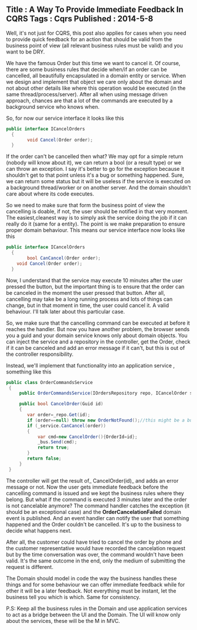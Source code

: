 Title : A Way To Provide Immediate Feedback In CQRS
Tags : Cqrs
Published : 2014-5-8
---

Well, it's not just for CQRS, this post also applies for cases when you need to provide quick feedback for an action that should be valid from the business point of view (all relevant business rules must be valid) and you want to be DRY.

 We have the famous Order but this time we want to cancel it. Of course, there are some business rules that decide when/if an order can be cancelled, all beautifully encapsulated in a domain entity or service. When we design and implement that object we care only about the domain and not about other details like where this operation would be executed (in the same thread/process/server). After all when using message driven approach, chances are that a lot of the commands are executed by a background service who knows when.

 So, for now our service interface it looks like this



```csharp
public interface ICancelOrders
  {
        void Cancel(Order order);
  }

```
  If the order can't be cancelled then what? We may opt for a simple return (nobody will know about it), we can return a bool (or a result type) or we can throw an exception. I say it's better to go for the exception because it shouldn't get to that point unless it's a bug or something happened. Sure, we can return some status but it will be useless if the service is executed on a background thread/worker or on another server. And the domain shouldn't care about where its code executes.

 So we need to make sure that form the business point of view the cancelling is doable, if not, the user should be notified in that very moment. The easiest,cleanest way is to simply ask the service doing the job if it can really do it (same for a entity). The point is we make preparation to ensure proper domain behaviour. This means our service interface now looks like this



```csharp
public interface ICancelOrders
  {
        bool CanCancel(Order order);
	void Cancel(Order order);
  }

```
  Now, I understand that the service may execute 10 minutes after the user pressed the button, but the important thing is to ensure that the order can be canceled in the moment the user pressed that button. After all, cancelling may take be a long running process and lots of things can change, but in that moment in time, the user could cancel it. A valid behaviour. I'll talk later about this particular case.

 So, we make sure that the cancelling command can be executed at before it reaches the handler. But now you have another problem, the browser sends you a guid and your domain service knows only about domain objects. You can inject the service and a repository in the controller, get the Order, check if it can be canceled and add an error message if it can't, but this is out of the controller responsibility.

 Instead, we'll implement that functionality into an application service , something like this



```csharp
public class OrderCommandsService
 {
     public OrderCommandsService(IOrdersRepository repo, ICancelOrder service,IDispatchMessages bus) { /*.. */}

	 public bool CancelOrder(Guid id)
	 {
	    var order=_repo.Get(id);
		if (order==null) throw new OrderNotFound();//this might be a bug
		if (_service.CanCancel(order))
		{
			var cmd=new CancelOrder(){OrderId=id};
			_bus.Send(cmd);
			return true;
		}
		return false;
	 }
 }

```
  The controller will get the result of_ CancelOrder(id)_ and adds an error message or not. Now the user gets immediate feedback before the cancelling command is issued and we kept the business rules where they belong. But what if the command is executed 3 minutes later and the order is not cancelable anymore? The command handler catches the exception (it should be an exceptional case) and the **OrderCancelationFailed** domain event is published. And an event handler can notify the user that something happened and the Order couldn't be cancelled. It's up to the business to decide what happens next.

 After all, the customer could have tried to cancel the order by phone and the customer representative would have recorded the cancelation request but by the time conversation was over, the command wouldn't have been valid. It's the same outcome in the end, only the medium of submitting the request is different.

 The Domain should model in code the way the business handles these things and for some behaviour we can offer immediate feedback while for other it will be a later feedback. Not everything must be instant, let the business tell you which is which. Same for consistency.

 P.S: Keep all the business rules in the Domain and use application services to act as a bridge between the UI and the Domain. The UI will know only about the services, these will be the M in MVC.